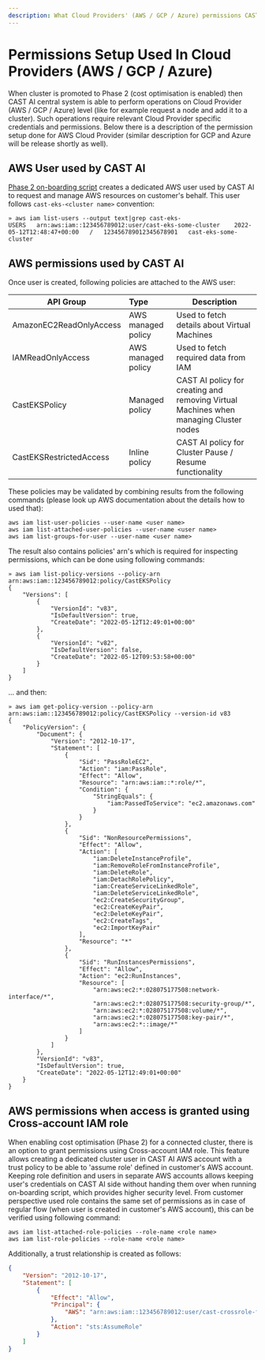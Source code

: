 ```yaml
---
description: What Cloud Providers' (AWS / GCP / Azure) permissions CAST AI components use
---
```


# Permissions Setup Used In Cloud Providers (AWS / GCP / Azure)

When cluster is promoted to Phase 2 (cost optimisation is enabled) then CAST AI central system is able to perform operations on Cloud Provider (AWS / GCP / Azure) level (like for example request a node and add it to a cluster).
Such operations require relevant Cloud Provider specific credentials and permissions.
Below there is a description of the permission setup done for AWS Cloud Provider (similar description for GCP and Azure will be release shortly as well).


## AWS User used by CAST AI

[Phase 2 on-boarding script](https://api.cast.ai/v1/scripts/eks/onboarding.sh) creates a dedicated AWS user used by CAST AI to request and manage AWS resources on customer's behalf.
This user follows `cast-eks-<cluster name>` convention:
```shell
» aws iam list-users --output text|grep cast-eks-
USERS	arn:aws:iam::123456789012:user/cast-eks-some-cluster	2022-05-12T12:48:47+00:00	/	123456789012345678901	cast-eks-some-cluster
```


## AWS permissions used by CAST AI

Once user is created, following policies are attached to the AWS user:

| API Group                       | Type               | Description                                                                           |
|---------------------------------|:-------------------|---------------------------------------------------------------------------------------|
| AmazonEC2ReadOnlyAccess         | AWS managed policy | Used to fetch details about Virtual Machines                                          |
| IAMReadOnlyAccess               | AWS managed policy | Used to fetch required data from IAM                                                  |
| CastEKSPolicy                   | Managed policy     | CAST AI policy for creating and removing Virtual Machines when managing Cluster nodes |
| CastEKSRestrictedAccess         | Inline policy      | CAST AI policy for Cluster Pause / Resume functionality                               |

These policies may be validated by combining results from the following commands (please look up AWS documentation about the details how to used that):
```shell
aws iam list-user-policies --user-name <user name>
aws iam list-attached-user-policies --user-name <user name>
aws iam list-groups-for-user --user-name <user name>
```

The result also contains policies' arn's which is required for inspecting permissions, which can be done using following commands:

```shell
» aws iam list-policy-versions --policy-arn arn:aws:iam::123456789012:policy/CastEKSPolicy
{
    "Versions": [
        {
            "VersionId": "v83",
            "IsDefaultVersion": true,
            "CreateDate": "2022-05-12T12:49:01+00:00"
        },
        {
            "VersionId": "v82",
            "IsDefaultVersion": false,
            "CreateDate": "2022-05-12T09:53:58+00:00"
        }
    ]
}
```
... and then:

```shell
» aws iam get-policy-version --policy-arn arn:aws:iam::123456789012:policy/CastEKSPolicy --version-id v83
{
    "PolicyVersion": {
        "Document": {
            "Version": "2012-10-17",
            "Statement": [
                {
                    "Sid": "PassRoleEC2",
                    "Action": "iam:PassRole",
                    "Effect": "Allow",
                    "Resource": "arn:aws:iam::*:role/*",
                    "Condition": {
                        "StringEquals": {
                            "iam:PassedToService": "ec2.amazonaws.com"
                        }
                    }
                },
                {
                    "Sid": "NonResourcePermissions",
                    "Effect": "Allow",
                    "Action": [
                        "iam:DeleteInstanceProfile",
                        "iam:RemoveRoleFromInstanceProfile",
                        "iam:DeleteRole",
                        "iam:DetachRolePolicy",
                        "iam:CreateServiceLinkedRole",
                        "iam:DeleteServiceLinkedRole",
                        "ec2:CreateSecurityGroup",
                        "ec2:CreateKeyPair",
                        "ec2:DeleteKeyPair",
                        "ec2:CreateTags",
                        "ec2:ImportKeyPair"
                    ],
                    "Resource": "*"
                },
                {
                    "Sid": "RunInstancesPermissions",
                    "Effect": "Allow",
                    "Action": "ec2:RunInstances",
                    "Resource": [
                        "arn:aws:ec2:*:028075177508:network-interface/*",
                        "arn:aws:ec2:*:028075177508:security-group/*",
                        "arn:aws:ec2:*:028075177508:volume/*",
                        "arn:aws:ec2:*:028075177508:key-pair/*",
                        "arn:aws:ec2:*::image/*"
                    ]
                }
            ]
        },
        "VersionId": "v83",
        "IsDefaultVersion": true,
        "CreateDate": "2022-05-12T12:49:01+00:00"
    }
}
```


## AWS permissions when access is granted using Cross-account IAM role

When enabling cost optimisation (Phase 2) for a connected cluster, there is an option to grant permissions using Cross-account IAM role.
This feature allows creating a dedicated cluster user in CAST AI AWS account with a trust policy to be able to 'assume role' defined in customer's AWS account.
Keeping role definition and users in separate AWS accounts allows keeping user's credentials on CAST AI side without handing them over when running on-boarding script, which provides higher security level.
From customer perspective used role contains the same set of permissions as in case of regular flow (when user is created in customer's AWS account), this can be verified using following command:
```shell
aws iam list-attached-role-policies --role-name <role name>
aws iam list-role-policies --role-name <role name>
```

Additionally, a trust relationship is created as follows:
```json
{
    "Version": "2012-10-17",
    "Statement": [
        {
            "Effect": "Allow",
            "Principal": {
                "AWS": "arn:aws:iam::123456789012:user/cast-crossrole-f8f82b9c-d375-40d2-9483-123456789012"
            },
            "Action": "sts:AssumeRole"
        }
    ]
}
```
